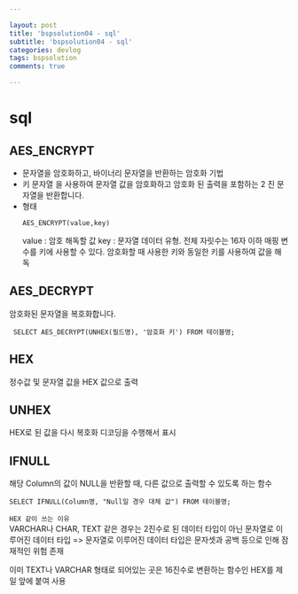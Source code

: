```yaml
---

layout: post
title: 'bspsolution04 - sql'
subtitle: 'bspsolution04 - sql'
categories: devlog
tags: bspsolution
comments: true

---
```

# sql

## AES_ENCRYPT
 - 문자열을 암호화하고, 바이너리 문자열을 반환하는 암호화 기법  
 - 키 문자열 을 사용하여 문자열 값을  암호화하고 암호화 된 출력을 포함하는 2 진 문자열을 반환합니다. 
- 형태
    ```
    AES_ENCRYPT(value,key)
    ```
    value : 암호 해독할 값
    key : 문자열 데이터 유형. 
    전체 자릿수는 16자 이하
    매핑 변수를 키에 사용할 수 있다. 
    암호화할 때 사용한 키와 동일한 키를 사용하여 값을 해독

## AES_DECRYPT 
암호화된 문자열을 복호화합니다.

 ```
  SELECT AES_DECRYPT(UNHEX(필드명), '암호화 키') FROM 테이블명;
  ```

## HEX
정수값 및 문자열 값을 HEX 값으로 출력

## UNHEX
HEX로 된 값을 다시 복호화 디코딩을 수행해서 표시

## IFNULL
해당 Column의 값이 NULL을 반환할 때, 다른 값으로 출력할 수 있도록 하는 함수
```
SELECT IFNULL(Column명, "Null일 경우 대체 값") FROM 테이블명; 
```

`HEX 같이 쓰는 이유`  
VARCHAR나 CHAR, TEXT 같은 경우는 2진수로 된 데이터 타입이 아닌 문자열로 이루어진 데이터 타입 => 문자열로 이루어진 데이터 타입은 문자셋과 공백 등으로 인해 잠재적인 위험 존재

이미 TEXT나 VARCHAR 형태로 되어있는 곳은  16진수로 변환하는 함수인 HEX를 제일 앞에 붙여 사용